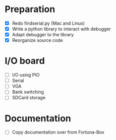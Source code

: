 # Preparation
- [x] Redo findserial.py (Mac and Linux)
- [x] Write a python library to interact with debugger
- [x] Adapt debugger to the library
- [x] Reorganize source code

# I/O board
- [ ] I/O using PIO
- [ ] Serial
- [ ] VGA
- [ ] Bank switching
- [ ] SDCard storage

# Documentation
- [ ] Copy documentation over from Fortuna-Box
